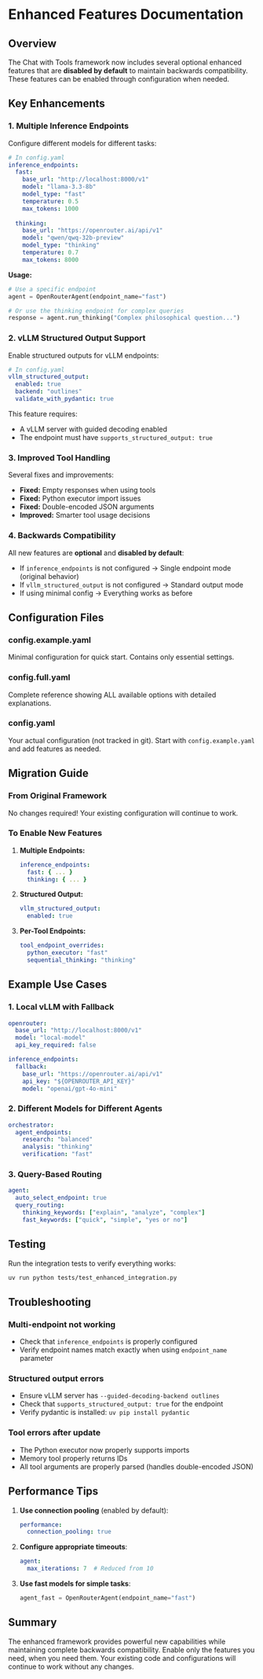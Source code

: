 # Enhanced Features Documentation

## Overview

The Chat with Tools framework now includes several optional enhanced features that are **disabled by default** to maintain backwards compatibility. These features can be enabled through configuration when needed.

## Key Enhancements

### 1. Multiple Inference Endpoints

Configure different models for different tasks:

```yaml
# In config.yaml
inference_endpoints:
  fast:
    base_url: "http://localhost:8000/v1"
    model: "llama-3.3-8b"
    model_type: "fast"
    temperature: 0.5
    max_tokens: 1000
    
  thinking:
    base_url: "https://openrouter.ai/api/v1"
    model: "qwen/qwq-32b-preview"
    model_type: "thinking"
    temperature: 0.7
    max_tokens: 8000
```

**Usage:**
```python
# Use a specific endpoint
agent = OpenRouterAgent(endpoint_name="fast")

# Or use the thinking endpoint for complex queries
response = agent.run_thinking("Complex philosophical question...")
```

### 2. vLLM Structured Output Support

Enable structured outputs for vLLM endpoints:

```yaml
# In config.yaml
vllm_structured_output:
  enabled: true
  backend: "outlines"
  validate_with_pydantic: true
```

This feature requires:
- A vLLM server with guided decoding enabled
- The endpoint must have `supports_structured_output: true`

### 3. Improved Tool Handling

Several fixes and improvements:
- **Fixed:** Empty responses when using tools
- **Fixed:** Python executor import issues
- **Fixed:** Double-encoded JSON arguments
- **Improved:** Smarter tool usage decisions

### 4. Backwards Compatibility

All new features are **optional** and **disabled by default**:

- If `inference_endpoints` is not configured → Single endpoint mode (original behavior)
- If `vllm_structured_output` is not configured → Standard output mode
- If using minimal config → Everything works as before

## Configuration Files

### config.example.yaml
Minimal configuration for quick start. Contains only essential settings.

### config.full.yaml
Complete reference showing ALL available options with detailed explanations.

### config.yaml
Your actual configuration (not tracked in git). Start with `config.example.yaml` and add features as needed.

## Migration Guide

### From Original Framework

No changes required! Your existing configuration will continue to work.

### To Enable New Features

1. **Multiple Endpoints:**
   ```yaml
   inference_endpoints:
     fast: { ... }
     thinking: { ... }
   ```

2. **Structured Output:**
   ```yaml
   vllm_structured_output:
     enabled: true
   ```

3. **Per-Tool Endpoints:**
   ```yaml
   tool_endpoint_overrides:
     python_executor: "fast"
     sequential_thinking: "thinking"
   ```

## Example Use Cases

### 1. Local vLLM with Fallback

```yaml
openrouter:
  base_url: "http://localhost:8000/v1"
  model: "local-model"
  api_key_required: false

inference_endpoints:
  fallback:
    base_url: "https://openrouter.ai/api/v1"
    api_key: "${OPENROUTER_API_KEY}"
    model: "openai/gpt-4o-mini"
```

### 2. Different Models for Different Agents

```yaml
orchestrator:
  agent_endpoints:
    research: "balanced"
    analysis: "thinking"
    verification: "fast"
```

### 3. Query-Based Routing

```yaml
agent:
  auto_select_endpoint: true
  query_routing:
    thinking_keywords: ["explain", "analyze", "complex"]
    fast_keywords: ["quick", "simple", "yes or no"]
```

## Testing

Run the integration tests to verify everything works:

```bash
uv run python tests/test_enhanced_integration.py
```

## Troubleshooting

### Multi-endpoint not working
- Check that `inference_endpoints` is properly configured
- Verify endpoint names match exactly when using `endpoint_name` parameter

### Structured output errors
- Ensure vLLM server has `--guided-decoding-backend outlines`
- Check that `supports_structured_output: true` for the endpoint
- Verify pydantic is installed: `uv pip install pydantic`

### Tool errors after update
- The Python executor now properly supports imports
- Memory tool properly returns IDs
- All tool arguments are properly parsed (handles double-encoded JSON)

## Performance Tips

1. **Use connection pooling** (enabled by default):
   ```yaml
   performance:
     connection_pooling: true
   ```

2. **Configure appropriate timeouts**:
   ```yaml
   agent:
     max_iterations: 7  # Reduced from 10
   ```

3. **Use fast models for simple tasks**:
   ```python
   agent_fast = OpenRouterAgent(endpoint_name="fast")
   ```

## Summary

The enhanced framework provides powerful new capabilities while maintaining complete backwards compatibility. Enable only the features you need, when you need them. Your existing code and configurations will continue to work without any changes.
